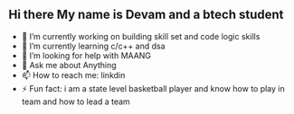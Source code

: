 ## Hi there My name is Devam and a btech student 


- 🔭 I’m currently working on building skill set and code logic skills 
- 🌱 I’m currently learning c/c++ and dsa 
- 🤔 I’m looking for help with MAANG
- 💬 Ask me about Anything
- 📫 How to reach me: linkdin
- ⚡ Fun fact: i am a state level basketball player and know how to play in team and how to lead a team 
